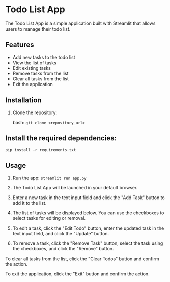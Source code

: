 # Todo List App

The Todo List App is a simple application built with Streamlit that allows users to manage their todo list.

## Features

- Add new tasks to the todo list
- View the list of tasks
- Edit existing tasks
- Remove tasks from the list
- Clear all tasks from the list
- Exit the application

## Installation

1. Clone the repository:

   bash:
   ```git clone <repository_url>```

## Install the required dependencies:
```pip install -r requirements.txt```

## Usage
1. Run the app:
```streamlit run app.py```

2. The Todo List App will be launched in your default browser.

3. Enter a new task in the text input field and click the "Add Task" button to add it to the list.

4. The list of tasks will be displayed below. You can use the checkboxes to select tasks for editing or removal.

5. To edit a task, click the "Edit Todo" button, enter the updated task in the text input field, and click the "Update" button.

6. To remove a task, click the "Remove Task" button, select the task using the checkboxes, and click the "Remove" button.

To clear all tasks from the list, click the "Clear Todos" button and confirm the action.

To exit the application, click the "Exit" button and confirm the action.
